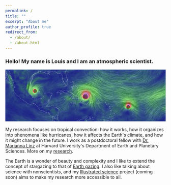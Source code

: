 ```yaml
---
permalink: /
title: ""
excerpt: "About me"
author_profile: true
redirect_from: 
  - /about/
  - /about.html
---
```


### Hello! My name is Louis and I am an atmospheric scientist.
![1](../images/landingpage.gif)

My research focuses on tropical convection: how it works, how it organizes into phenomena like hurricanes, how it affects the Earth's climate, and how it might change in the future. I work as a postdoctoral fellow with [Dr. Marianna Linz](https://eps.harvard.edu/people/faculty-groups/linz-group) at Harvard University's Department of Earth and Planetary Sciences. More on my [research](https://lrivoire.github.io/research/).

The Earth is a wonder of beauty and complexity and I like to extend the concept of stargazing to that of [Earth gazing](https://lrivoire.github.io/earth_gazing/). I also like talking about science with nonscientists, and my [Illustrated science](https://lrivoire.github.io/illustrated_science/) project (coming soon) aims to make my research more accessible to all.
